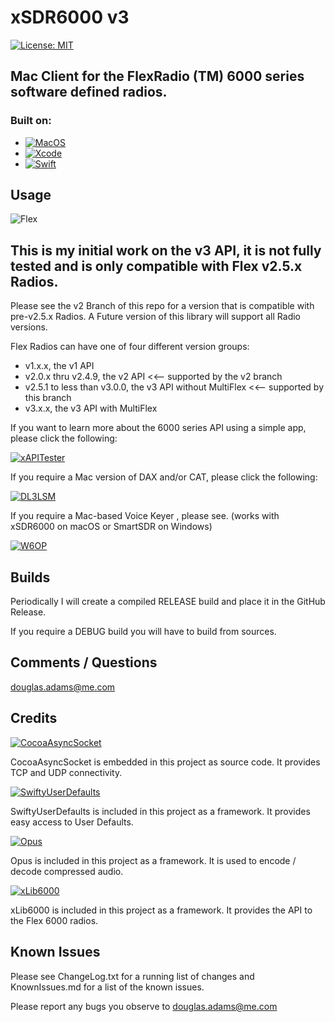 # xSDR6000 v3


[![License: MIT](https://img.shields.io/badge/License-MIT-yellow.svg)](https://en.wikipedia.org/wiki/MIT_License)


## Mac Client for the FlexRadio (TM) 6000 series software defined radios.

### Built on:
*  [![MacOS](https://img.shields.io/badge/macOS-10.14.6-orange.svg?style=flat)](https://www.apple.com/macos)
*  [![Xcode](https://img.shields.io/badge/Xcode-10.13(10G8)-orange.svg?style=flat)](https://developer.apple.com/xcode/)
*  [![Swift](https://img.shields.io/badge/Swift-5.0-orange.svg?style=flat)](https://swift.org)



## Usage

![Flex](https://img.shields.io/badge/Flex_Version-v2.5.x-blue.svg)


## This is my initial work on the v3 API, it is not fully tested and is only compatible with Flex v2.5.x Radios. 

Please see the v2 Branch of this repo for a version that is compatible with pre-v2.5.x Radios.
A Future version of this library will support all Radio versions.

Flex Radios can have one of four different version groups:
*  v1.x.x, the v1 API
*  v2.0.x thru v2.4.9, the v2 API <<-- supported by the v2 branch
*  v2.5.1 to less than v3.0.0, the v3 API without MultiFlex <<-- supported by this branch
*  v3.x.x, the v3 API with MultiFlex



If you want to learn more about the 6000 series API using a simple app, please click the following:

[![xAPITester](https://img.shields.io/badge/K3TZR-xAPITester-informational)]( https://github.com/DougPA/xAPITester)


If you require a Mac version of DAX and/or CAT, please click the following:

[![DL3LSM](https://img.shields.io/badge/DL3LSM-xDAX,_xCAT-informational)](https://dl3lsm.blogspot.com)

If you require a Mac-based Voice Keyer , please see.
(works with xSDR6000 on macOS or SmartSDR on Windows)

[![W6OP](https://img.shields.io/badge/W6OP-Voice_Keyer-informational)](https://w6op.com)


## Builds

Periodically I will create a compiled RELEASE build and place it in the GitHub Release.  

If you require a DEBUG build you will have to build from sources.   


## Comments / Questions

douglas.adams@me.com


## Credits

[![CocoaAsyncSocket](https://img.shields.io/badge/CocoaAsyncSocket-v7.6.3-informational)](https://github.com/robbiehanson/CocoaAsyncSocket)

CocoaAsyncSocket is embedded in this project as source code. It provides TCP and UDP connectivity.

[![SwiftyUserDefaults](https://img.shields.io/badge/SwiftyUserDefaults-_-informational)](https://github.com/radex/SwiftyUserDefaults)

SwiftyUserDefaults is included in this project as a framework. It provides easy access to User Defaults.

[![Opus](https://img.shields.io/badge/Opus-_-informational)](https://opus-codec.org/downloads/)

Opus is included in this project as a framework. It is used to encode / decode compressed audio.

[![xLib6000](https://img.shields.io/badge/K3TZR-xLib6000-informational)](https://github.com/DougPA/xLib6000)

xLib6000 is included in this project as a framework. It provides the API to the Flex 6000 radios.


## Known Issues

Please see ChangeLog.txt for a running list of changes  and KnownIssues.md for a list of the known issues.

Please report any bugs you observe to douglas.adams@me.com


